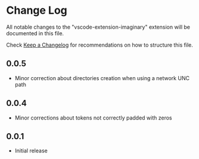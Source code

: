 # Change Log
All notable changes to the "vscode-extension-imaginary" extension will be documented in this file.

Check [Keep a Changelog](http://keepachangelog.com/) for recommendations on how to structure this file.

## 0.0.5
- Minor correction about directories creation when using a network UNC path

## 0.0.4
- Minor corrections about tokens not correctly padded with zeros

## 0.0.1
- Initial release
